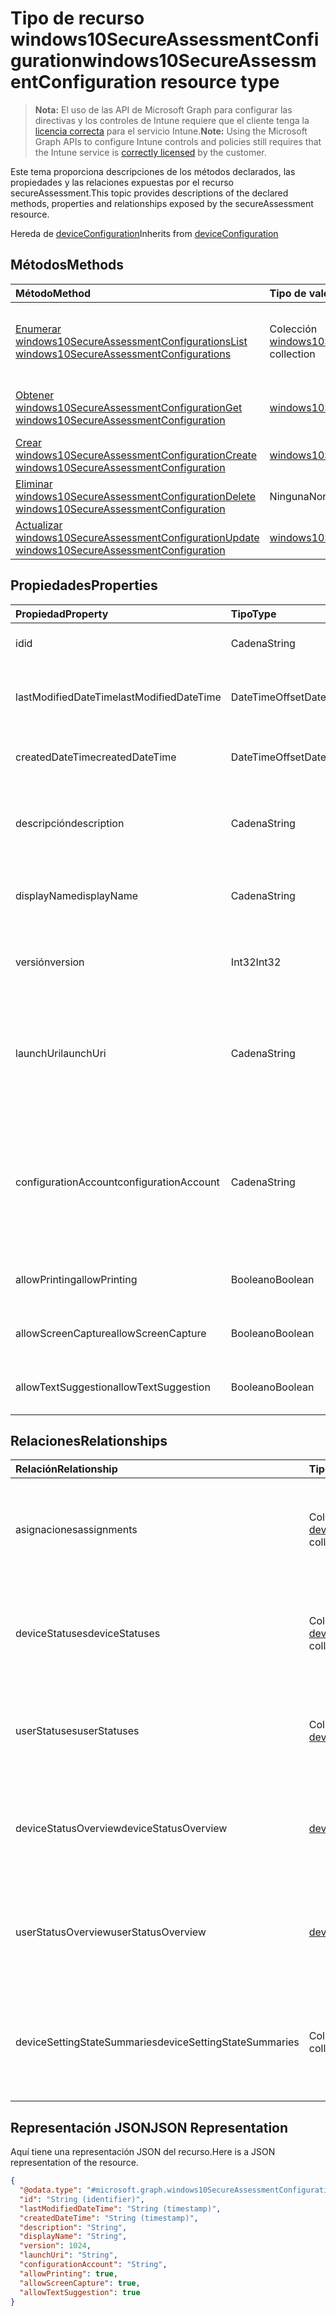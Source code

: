 # <a name="windows10secureassessmentconfiguration-resource-type"></a><span data-ttu-id="6c670-101">Tipo de recurso windows10SecureAssessmentConfiguration</span><span class="sxs-lookup"><span data-stu-id="6c670-101">windows10SecureAssessmentConfiguration resource type</span></span>

> <span data-ttu-id="6c670-102">**Nota:** El uso de las API de Microsoft Graph para configurar las directivas y los controles de Intune requiere que el cliente tenga la [licencia correcta](https://go.microsoft.com/fwlink/?linkid=839381) para el servicio Intune.</span><span class="sxs-lookup"><span data-stu-id="6c670-102">**Note:** Using the Microsoft Graph APIs to configure Intune controls and policies still requires that the Intune service is [correctly licensed](https://go.microsoft.com/fwlink/?linkid=839381) by the customer.</span></span>

<span data-ttu-id="6c670-103">Este tema proporciona descripciones de los métodos declarados, las propiedades y las relaciones expuestas por el recurso secureAssessment.</span><span class="sxs-lookup"><span data-stu-id="6c670-103">This topic provides descriptions of the declared methods, properties and relationships exposed by the secureAssessment resource.</span></span>

<span data-ttu-id="6c670-104">Hereda de [deviceConfiguration](../resources/intune_deviceconfig_deviceconfiguration.md)</span><span class="sxs-lookup"><span data-stu-id="6c670-104">Inherits from [deviceConfiguration](../resources/intune_deviceconfig_deviceconfiguration.md)</span></span>

## <a name="methods"></a><span data-ttu-id="6c670-105">Métodos</span><span class="sxs-lookup"><span data-stu-id="6c670-105">Methods</span></span>
|<span data-ttu-id="6c670-106">Método</span><span class="sxs-lookup"><span data-stu-id="6c670-106">Method</span></span>|<span data-ttu-id="6c670-107">Tipo de valor devuelto</span><span class="sxs-lookup"><span data-stu-id="6c670-107">Return Type</span></span>|<span data-ttu-id="6c670-108">Descripción</span><span class="sxs-lookup"><span data-stu-id="6c670-108">Description</span></span>|
|:---|:---|:---|
|[<span data-ttu-id="6c670-109">Enumerar windows10SecureAssessmentConfigurations</span><span class="sxs-lookup"><span data-stu-id="6c670-109">List windows10SecureAssessmentConfigurations</span></span>](../api/intune_deviceconfig_windows10secureassessmentconfiguration_list.md)|<span data-ttu-id="6c670-110">Colección [windows10SecureAssessmentConfiguration](../resources/intune_deviceconfig_windows10secureassessmentconfiguration.md)</span><span class="sxs-lookup"><span data-stu-id="6c670-110">[windows10SecureAssessmentConfiguration](../resources/intune_deviceconfig_windows10secureassessmentconfiguration.md) collection</span></span>|<span data-ttu-id="6c670-111">Enumere las propiedades y las relaciones de los objetos [windows10SecureAssessmentConfiguration](../resources/intune_deviceconfig_windows10secureassessmentconfiguration.md).</span><span class="sxs-lookup"><span data-stu-id="6c670-111">List properties and relationships of the [windows10SecureAssessmentConfiguration](../resources/intune_deviceconfig_windows10secureassessmentconfiguration.md) objects.</span></span>|
|[<span data-ttu-id="6c670-112">Obtener windows10SecureAssessmentConfiguration</span><span class="sxs-lookup"><span data-stu-id="6c670-112">Get windows10SecureAssessmentConfiguration</span></span>](../api/intune_deviceconfig_windows10secureassessmentconfiguration_get.md)|[<span data-ttu-id="6c670-113">windows10SecureAssessmentConfiguration</span><span class="sxs-lookup"><span data-stu-id="6c670-113">windows10SecureAssessmentConfiguration</span></span>](../resources/intune_deviceconfig_windows10secureassessmentconfiguration.md)|<span data-ttu-id="6c670-114">Lea las propiedades y las relaciones del objeto [windows10SecureAssessmentConfiguration](../resources/intune_deviceconfig_windows10secureassessmentconfiguration.md).</span><span class="sxs-lookup"><span data-stu-id="6c670-114">Read properties and relationships of [plannerTaskDetails](../resources/intune_deviceconfig_windows10secureassessmentconfiguration.md) object.</span></span>|
|[<span data-ttu-id="6c670-115">Crear windows10SecureAssessmentConfiguration</span><span class="sxs-lookup"><span data-stu-id="6c670-115">Create windows10SecureAssessmentConfiguration</span></span>](../api/intune_deviceconfig_windows10secureassessmentconfiguration_create.md)|[<span data-ttu-id="6c670-116">windows10SecureAssessmentConfiguration</span><span class="sxs-lookup"><span data-stu-id="6c670-116">windows10SecureAssessmentConfiguration</span></span>](../resources/intune_deviceconfig_windows10secureassessmentconfiguration.md)|<span data-ttu-id="6c670-117">Cree un objeto [windows10SecureAssessmentConfiguration](../resources/intune_deviceconfig_windows10secureassessmentconfiguration.md).</span><span class="sxs-lookup"><span data-stu-id="6c670-117">Create a new [plannerBucket](../resources/intune_deviceconfig_windows10secureassessmentconfiguration.md) object.</span></span>|
|[<span data-ttu-id="6c670-118">Eliminar windows10SecureAssessmentConfiguration</span><span class="sxs-lookup"><span data-stu-id="6c670-118">Delete windows10SecureAssessmentConfiguration</span></span>](../api/intune_deviceconfig_windows10secureassessmentconfiguration_delete.md)|<span data-ttu-id="6c670-119">Ninguna</span><span class="sxs-lookup"><span data-stu-id="6c670-119">None</span></span>|<span data-ttu-id="6c670-120">Elimina un [windows10SecureAssessmentConfiguration](../resources/intune_deviceconfig_windows10secureassessmentconfiguration.md).</span><span class="sxs-lookup"><span data-stu-id="6c670-120">Deletes a [windows10SecureAssessmentConfiguration](../resources/intune_deviceconfig_windows10secureassessmentconfiguration.md).</span></span>|
|[<span data-ttu-id="6c670-121">Actualizar windows10SecureAssessmentConfiguration</span><span class="sxs-lookup"><span data-stu-id="6c670-121">Update windows10SecureAssessmentConfiguration</span></span>](../api/intune_deviceconfig_windows10secureassessmentconfiguration_update.md)|[<span data-ttu-id="6c670-122">windows10SecureAssessmentConfiguration</span><span class="sxs-lookup"><span data-stu-id="6c670-122">windows10SecureAssessmentConfiguration</span></span>](../resources/intune_deviceconfig_windows10secureassessmentconfiguration.md)|<span data-ttu-id="6c670-123">Actualice las propiedades de un objeto [windows10SecureAssessmentConfiguration](../resources/intune_deviceconfig_windows10secureassessmentconfiguration.md).</span><span class="sxs-lookup"><span data-stu-id="6c670-123">Update the properties of a [calendar](../resources/intune_deviceconfig_windows10secureassessmentconfiguration.md) object.</span></span>|

## <a name="properties"></a><span data-ttu-id="6c670-124">Propiedades</span><span class="sxs-lookup"><span data-stu-id="6c670-124">Properties</span></span>
|<span data-ttu-id="6c670-125">Propiedad</span><span class="sxs-lookup"><span data-stu-id="6c670-125">Property</span></span>|<span data-ttu-id="6c670-126">Tipo</span><span class="sxs-lookup"><span data-stu-id="6c670-126">Type</span></span>|<span data-ttu-id="6c670-127">Descripción</span><span class="sxs-lookup"><span data-stu-id="6c670-127">Description</span></span>|
|:---|:---|:---|
|<span data-ttu-id="6c670-128">id</span><span class="sxs-lookup"><span data-stu-id="6c670-128">id</span></span>|<span data-ttu-id="6c670-129">Cadena</span><span class="sxs-lookup"><span data-stu-id="6c670-129">String</span></span>|<span data-ttu-id="6c670-130">Clave de la entidad.</span><span class="sxs-lookup"><span data-stu-id="6c670-130">Key of the setting.</span></span> <span data-ttu-id="6c670-131">Heredado de [deviceConfiguration](../resources/intune_deviceconfig_deviceconfiguration.md)</span><span class="sxs-lookup"><span data-stu-id="6c670-131">Inherited from [deviceConfiguration](../resources/intune_deviceconfig_deviceconfiguration.md)</span></span>|
|<span data-ttu-id="6c670-132">lastModifiedDateTime</span><span class="sxs-lookup"><span data-stu-id="6c670-132">lastModifiedDateTime</span></span>|<span data-ttu-id="6c670-133">DateTimeOffset</span><span class="sxs-lookup"><span data-stu-id="6c670-133">DateTimeOffset</span></span>|<span data-ttu-id="6c670-134">Fecha y hora en la que se modificó el objeto por última vez.</span><span class="sxs-lookup"><span data-stu-id="6c670-134">Indicates the date the object was last modified.</span></span> <span data-ttu-id="6c670-135">Heredado de [deviceConfiguration](../resources/intune_deviceconfig_deviceconfiguration.md)</span><span class="sxs-lookup"><span data-stu-id="6c670-135">Inherited from [deviceConfiguration](../resources/intune_deviceconfig_deviceconfiguration.md)</span></span>|
|<span data-ttu-id="6c670-136">createdDateTime</span><span class="sxs-lookup"><span data-stu-id="6c670-136">createdDateTime</span></span>|<span data-ttu-id="6c670-137">DateTimeOffset</span><span class="sxs-lookup"><span data-stu-id="6c670-137">DateTimeOffset</span></span>|<span data-ttu-id="6c670-138">Fecha y hora en la que se creó el objeto.</span><span class="sxs-lookup"><span data-stu-id="6c670-138">DateTime the object was created.</span></span> <span data-ttu-id="6c670-139">Heredado de [deviceConfiguration](../resources/intune_deviceconfig_deviceconfiguration.md)</span><span class="sxs-lookup"><span data-stu-id="6c670-139">Inherited from [deviceConfiguration](../resources/intune_deviceconfig_deviceconfiguration.md)</span></span>|
|<span data-ttu-id="6c670-140">descripción</span><span class="sxs-lookup"><span data-stu-id="6c670-140">description</span></span>|<span data-ttu-id="6c670-141">Cadena</span><span class="sxs-lookup"><span data-stu-id="6c670-141">String</span></span>|<span data-ttu-id="6c670-142">Descripción proporcionada por el administrador de la configuración del dispositivo.</span><span class="sxs-lookup"><span data-stu-id="6c670-142">Admin provided description of the Device Configuration.</span></span> <span data-ttu-id="6c670-143">Heredado de [deviceConfiguration](../resources/intune_deviceconfig_deviceconfiguration.md)</span><span class="sxs-lookup"><span data-stu-id="6c670-143">Inherited from [deviceConfiguration](../resources/intune_deviceconfig_deviceconfiguration.md)</span></span>|
|<span data-ttu-id="6c670-144">displayName</span><span class="sxs-lookup"><span data-stu-id="6c670-144">displayName</span></span>|<span data-ttu-id="6c670-145">Cadena</span><span class="sxs-lookup"><span data-stu-id="6c670-145">String</span></span>|<span data-ttu-id="6c670-146">Nombre proporcionado por el administrador de la configuración del dispositivo.</span><span class="sxs-lookup"><span data-stu-id="6c670-146">Admin provided name of the device configuration.</span></span> <span data-ttu-id="6c670-147">Heredado de [deviceConfiguration](../resources/intune_deviceconfig_deviceconfiguration.md)</span><span class="sxs-lookup"><span data-stu-id="6c670-147">Inherited from [deviceConfiguration](../resources/intune_deviceconfig_deviceconfiguration.md)</span></span>|
|<span data-ttu-id="6c670-148">versión</span><span class="sxs-lookup"><span data-stu-id="6c670-148">version</span></span>|<span data-ttu-id="6c670-149">Int32</span><span class="sxs-lookup"><span data-stu-id="6c670-149">Int32</span></span>|<span data-ttu-id="6c670-150">Versión de la configuración del dispositivo.</span><span class="sxs-lookup"><span data-stu-id="6c670-150">Version of the device configuration.</span></span> <span data-ttu-id="6c670-151">Heredado de [deviceConfiguration](../resources/intune_deviceconfig_deviceconfiguration.md)</span><span class="sxs-lookup"><span data-stu-id="6c670-151">Inherited from [deviceConfiguration](../resources/intune_deviceconfig_deviceconfiguration.md)</span></span>|
|<span data-ttu-id="6c670-152">launchUri</span><span class="sxs-lookup"><span data-stu-id="6c670-152">launchUri</span></span>|<span data-ttu-id="6c670-153">Cadena</span><span class="sxs-lookup"><span data-stu-id="6c670-153">String</span></span>|<span data-ttu-id="6c670-154">Vínculo de dirección URL a una evaluación que se carga automáticamente al iniciar el explorador de evaluaciones seguras.</span><span class="sxs-lookup"><span data-stu-id="6c670-154">Url link to an assessment that's automatically loaded when the secure assessment browser is launched.</span></span> <span data-ttu-id="6c670-155">Tiene que ser una dirección URL válida (http\[s\]://msdn.microsoft.com/).</span><span class="sxs-lookup"><span data-stu-id="6c670-155">It has to be a valid Url (http\[s\]://msdn.microsoft.com/).</span></span>|
|<span data-ttu-id="6c670-156">configurationAccount</span><span class="sxs-lookup"><span data-stu-id="6c670-156">configurationAccount</span></span>|<span data-ttu-id="6c670-157">Cadena</span><span class="sxs-lookup"><span data-stu-id="6c670-157">String</span></span>|<span data-ttu-id="6c670-158">La cuenta que usó para configurar el dispositivo Windows para realizar la prueba.</span><span class="sxs-lookup"><span data-stu-id="6c670-158">The account used to configure the Windows device for taking the test.</span></span> <span data-ttu-id="6c670-159">El usuario puede ser una cuenta de dominio (dominio\usuario), una cuenta de AAD (nombredeusuario@espacioempresarial.com) o una cuenta local (nombre de usuario).</span><span class="sxs-lookup"><span data-stu-id="6c670-159">The user can be a domain account (domain\user), an AAD account (username@tenant.com) or a local account (username).</span></span>|
|<span data-ttu-id="6c670-160">allowPrinting</span><span class="sxs-lookup"><span data-stu-id="6c670-160">allowPrinting</span></span>|<span data-ttu-id="6c670-161">Booleano</span><span class="sxs-lookup"><span data-stu-id="6c670-161">Boolean</span></span>|<span data-ttu-id="6c670-162">Indica si quiere permitir o no que la aplicación imprima durante la prueba.</span><span class="sxs-lookup"><span data-stu-id="6c670-162">Indicates whether or not to allow the app from printing during the test.</span></span>|
|<span data-ttu-id="6c670-163">allowScreenCapture</span><span class="sxs-lookup"><span data-stu-id="6c670-163">allowScreenCapture</span></span>|<span data-ttu-id="6c670-164">Booleano</span><span class="sxs-lookup"><span data-stu-id="6c670-164">Boolean</span></span>|<span data-ttu-id="6c670-165">Indica si quiere permitir o no la capacidad de captura de pantalla durante una prueba.</span><span class="sxs-lookup"><span data-stu-id="6c670-165">Indicates whether or not to allow screen capture capability during a test.</span></span>|
|<span data-ttu-id="6c670-166">allowTextSuggestion</span><span class="sxs-lookup"><span data-stu-id="6c670-166">allowTextSuggestion</span></span>|<span data-ttu-id="6c670-167">Booleano</span><span class="sxs-lookup"><span data-stu-id="6c670-167">Boolean</span></span>|<span data-ttu-id="6c670-168">Indica si quiere permitir o no las sugerencias de texto durante la prueba.</span><span class="sxs-lookup"><span data-stu-id="6c670-168">Indicates whether or not to allow text suggestions during the test.</span></span>|

## <a name="relationships"></a><span data-ttu-id="6c670-169">Relaciones</span><span class="sxs-lookup"><span data-stu-id="6c670-169">Relationships</span></span>
|<span data-ttu-id="6c670-170">Relación</span><span class="sxs-lookup"><span data-stu-id="6c670-170">Relationship</span></span>|<span data-ttu-id="6c670-171">Tipo</span><span class="sxs-lookup"><span data-stu-id="6c670-171">Type</span></span>|<span data-ttu-id="6c670-172">Descripción</span><span class="sxs-lookup"><span data-stu-id="6c670-172">Description</span></span>|
|:---|:---|:---|
|<span data-ttu-id="6c670-173">asignaciones</span><span class="sxs-lookup"><span data-stu-id="6c670-173">assignments</span></span>|<span data-ttu-id="6c670-174">Colección [deviceConfigurationAssignment](../resources/intune_deviceconfig_deviceconfigurationassignment.md)</span><span class="sxs-lookup"><span data-stu-id="6c670-174">[deviceConfigurationAssignment](../resources/intune_deviceconfig_deviceconfigurationassignment.md) collection</span></span>|<span data-ttu-id="6c670-175">La lista de tareas para el perfil de configuración del dispositivo.</span><span class="sxs-lookup"><span data-stu-id="6c670-175">The list of assignments for the device configuration profile.</span></span> <span data-ttu-id="6c670-176">Heredado de [deviceConfiguration](../resources/intune_deviceconfig_deviceconfiguration.md)</span><span class="sxs-lookup"><span data-stu-id="6c670-176">Inherited from [deviceConfiguration](../resources/intune_deviceconfig_deviceconfiguration.md)</span></span>|
|<span data-ttu-id="6c670-177">deviceStatuses</span><span class="sxs-lookup"><span data-stu-id="6c670-177">deviceStatuses</span></span>|<span data-ttu-id="6c670-178">Colección [deviceConfigurationDeviceStatus](../resources/intune_deviceconfig_deviceconfigurationdevicestatus.md)</span><span class="sxs-lookup"><span data-stu-id="6c670-178">[deviceConfigurationDeviceStatus](../resources/intune_deviceconfig_deviceconfigurationdevicestatus.md) collection</span></span>|<span data-ttu-id="6c670-179">Estado de instalación de configuración del dispositivo por dispositivo.</span><span class="sxs-lookup"><span data-stu-id="6c670-179">Device configuration installation status by device.</span></span> <span data-ttu-id="6c670-180">Heredado de [deviceConfiguration](../resources/intune_deviceconfig_deviceconfiguration.md)</span><span class="sxs-lookup"><span data-stu-id="6c670-180">Inherited from [deviceConfiguration](../resources/intune_deviceconfig_deviceconfiguration.md)</span></span>|
|<span data-ttu-id="6c670-181">userStatuses</span><span class="sxs-lookup"><span data-stu-id="6c670-181">userStatuses</span></span>|<span data-ttu-id="6c670-182">Colección [deviceConfigurationUserStatus](../resources/intune_deviceconfig_deviceconfigurationuserstatus.md)</span><span class="sxs-lookup"><span data-stu-id="6c670-182">[deviceConfigurationUserStatus](../resources/intune_deviceconfig_deviceconfigurationuserstatus.md) collection</span></span>|<span data-ttu-id="6c670-183">Estado de instalación de configuración del dispositivo por usuario.</span><span class="sxs-lookup"><span data-stu-id="6c670-183">Device configuration installation stauts by user.</span></span> <span data-ttu-id="6c670-184">Heredado de [deviceConfiguration](../resources/intune_deviceconfig_deviceconfiguration.md)</span><span class="sxs-lookup"><span data-stu-id="6c670-184">Inherited from [deviceConfiguration](../resources/intune_deviceconfig_deviceconfiguration.md)</span></span>|
|<span data-ttu-id="6c670-185">deviceStatusOverview</span><span class="sxs-lookup"><span data-stu-id="6c670-185">deviceStatusOverview</span></span>|[<span data-ttu-id="6c670-186">deviceConfigurationDeviceOverview</span><span class="sxs-lookup"><span data-stu-id="6c670-186">deviceConfigurationDeviceOverview</span></span>](../resources/intune_deviceconfig_deviceconfigurationdeviceoverview.md)|<span data-ttu-id="6c670-187">Información general sobre el estado de dispositivos de la configuración de dispositivo. Heredado de [deviceConfiguration](../resources/intune_deviceconfig_deviceconfiguration.md)</span><span class="sxs-lookup"><span data-stu-id="6c670-187">Device Configuration devices status overview Inherited from [deviceConfiguration](../resources/intune_deviceconfig_deviceconfiguration.md)</span></span>|
|<span data-ttu-id="6c670-188">userStatusOverview</span><span class="sxs-lookup"><span data-stu-id="6c670-188">userStatusOverview</span></span>|[<span data-ttu-id="6c670-189">deviceConfigurationUserOverview</span><span class="sxs-lookup"><span data-stu-id="6c670-189">deviceConfigurationUserOverview</span></span>](../resources/intune_deviceconfig_deviceconfigurationuseroverview.md)|<span data-ttu-id="6c670-190">Información general sobre el estado de usuarios de la configuración de dispositivo. Heredado de [deviceConfiguration](../resources/intune_deviceconfig_deviceconfiguration.md)</span><span class="sxs-lookup"><span data-stu-id="6c670-190">Device Configuration users status overview Inherited from [deviceConfiguration](../resources/intune_deviceconfig_deviceconfiguration.md)</span></span>|
|<span data-ttu-id="6c670-191">deviceSettingStateSummaries</span><span class="sxs-lookup"><span data-stu-id="6c670-191">deviceSettingStateSummaries</span></span>|<span data-ttu-id="6c670-192">Colección [settingStateDeviceSummary](../resources/intune_deviceconfig_settingstatedevicesummary.md)</span><span class="sxs-lookup"><span data-stu-id="6c670-192">[settingStateDeviceSummary](../resources/intune_deviceconfig_settingstatedevicesummary.md) collection</span></span>|<span data-ttu-id="6c670-193">Resumen de dispositivo sobre el estado de configuración de la configuración de dispositivo. Heredado de [deviceConfiguration](../resources/intune_deviceconfig_deviceconfiguration.md)</span><span class="sxs-lookup"><span data-stu-id="6c670-193">Device Configuration Setting State Device Summary Inherited from [deviceConfiguration](../resources/intune_deviceconfig_deviceconfiguration.md)</span></span>|

## <a name="json-representation"></a><span data-ttu-id="6c670-194">Representación JSON</span><span class="sxs-lookup"><span data-stu-id="6c670-194">JSON Representation</span></span>
<span data-ttu-id="6c670-195">Aquí tiene una representación JSON del recurso.</span><span class="sxs-lookup"><span data-stu-id="6c670-195">Here is a JSON representation of the resource.</span></span>
<!-- {
  "blockType": "resource",
  "keyProperty": "id",
  "@odata.type": "microsoft.graph.windows10SecureAssessmentConfiguration"
}
-->
``` json
{
  "@odata.type": "#microsoft.graph.windows10SecureAssessmentConfiguration",
  "id": "String (identifier)",
  "lastModifiedDateTime": "String (timestamp)",
  "createdDateTime": "String (timestamp)",
  "description": "String",
  "displayName": "String",
  "version": 1024,
  "launchUri": "String",
  "configurationAccount": "String",
  "allowPrinting": true,
  "allowScreenCapture": true,
  "allowTextSuggestion": true
}
```



